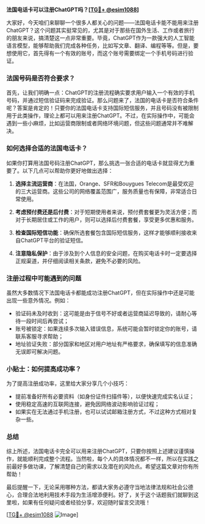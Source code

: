 **法国电话卡可以注册ChatGPT吗？[[TG💪+ @esim1088](https://t.me/s/esim1088)]**

大家好，今天咱们来聊聊一个很多人都关心的问题——法国电话卡能不能用来注册ChatGPT？这个问题其实挺常见的，尤其是对于那些在国外生活、工作或者旅行的朋友来说，搞清楚这一点非常重要。毕竟，ChatGPT作为一款强大的人工智能语言模型，能够帮助我们完成各种任务，比如写文章、翻译、编程等等。但是，要想使用它，首先得有一个有效的账号，而这个账号需要绑定一个手机号码进行验证。

### 法国号码是否符合要求？

首先，让我们明确一点：ChatGPT的注册流程确实要求用户输入一个有效的手机号码，并通过短信验证码来完成验证。那么问题来了，法国的电话卡是否符合条件呢？答案是肯定的！只要你的法国电话卡支持国际短信服务，并且号码没有被限制用于此类操作，理论上都可以用来注册ChatGPT。不过，在实际操作中，可能会遇到一些小麻烦，比如运营商限制或者网络环境问题，但这些问题通常并不难解决。

### 如何选择合适的法国电话卡？

如果你打算用法国号码注册ChatGPT，那么挑选一张合适的电话卡就显得尤为重要了。以下几点可以帮助你更好地做出选择：

1. **选择主流运营商**：在法国，Orange、SFR和Bouygues Telecom是最受欢迎的三大运营商。这些公司的网络覆盖范围广，服务质量也有保障，非常适合日常使用。
   
2. **考虑预付费还是后付费**：对于短期使用者来说，预付费套餐更为灵活方便；而对于长期居住或工作的用户，则可以选择后付费套餐，享受更多优惠和服务。

3. **检查国际短信功能**：确保所选套餐包含国际短信服务，这样才能够顺利接收来自ChatGPT平台的验证短信。

4. **注意隐私保护**：由于涉及到个人信息的安全问题，在购买电话卡时一定要选择正规渠道，并仔细阅读相关条款，避免不必要的风险。

### 注册过程中可能遇到的问题

虽然大多数情况下法国电话卡都能成功注册ChatGPT，但在实际操作中还是可能出现一些意外情况。例如：
- 验证码未及时收到：这可能是由于信号不好或者运营商延迟导致的，请耐心等待一段时间后再尝试；
- 账号被锁定：如果连续多次输入错误信息，系统可能会暂时锁定你的账号，请联系客服寻求帮助；
- 地址验证失败：部分国家和地区对用户地址有严格要求，确保填写的信息准确无误即可解决问题。

### 小贴士：如何提高成功率？

为了提高注册成功率，这里给大家分享几个小技巧：
- 提前准备好所有必要资料（如身份证件扫描件等），以便快速完成实名认证；
- 使用稳定高速的互联网连接，避免因网络波动影响验证过程；
- 如果实在无法通过手机注册，也可以试试邮箱注册方式，不过这种方式相对复杂一些。

### 总结

综上所述，法国电话卡完全可以用来注册ChatGPT，只要你按照上述建议谨慎操作，就能顺利完成整个流程。当然啦，每个人的具体情况都不一样，所以在实践之前最好多做功课，了解清楚自己的需求以及潜在的风险点。希望这篇文章对你有所帮助！

最后提醒一下，无论采用哪种方法，都请大家务必遵守当地法律法规和社会公德心，合理合法地利用技术手段为生活增添便利。好了，关于这个话题我们就聊到这里啦，如果有任何疑问或者经验分享，欢迎随时留言交流哦！

[[TG💪+ @esim1088](https://t.me/s/esim1088) ![Image](https://i.postimg.cc/4NQfJmqS/Snipaste-2025-05-13-00-14-12.png)]